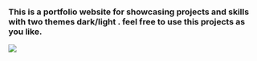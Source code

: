 ### This is a portfolio website for showcasing projects and skills with two themes dark/light . feel free to use this projects as you like.

<div><img src="desktop-light.jpg"></div>
